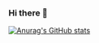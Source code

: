 ### Hi there 👋
[![Anurag's GitHub stats](https://github-readme-stats.vercel.app/api?username=lumen-lm)](https://github.com/anuraghazra/github-readme-stats)

<!--
**lumen-lm/lumen-lm** is a ✨ _special_ ✨ repository because its `README.md` (this file) appears on your GitHub profile.

Here are some ideas to get you started:

- 🔭 I’m currently working on ...
- 🌱 I’m currently learning ...
- 👯 I’m looking to collaborate on ...
- 🤔 I’m looking for help with ...
- 💬 Ask me about ...
- 📫 How to reach me: ...
- 😄 Pronouns: ...
- ⚡ Fun fact: ...
-->

